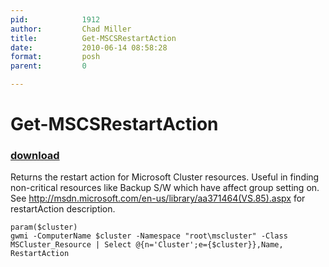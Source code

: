 ```yaml
---
pid:            1912
author:         Chad Miller
title:          Get-MSCSRestartAction
date:           2010-06-14 08:58:28
format:         posh
parent:         0

---
```


# Get-MSCSRestartAction

### [download](//scripts/1912.ps1)

Returns the restart action for Microsoft Cluster resources. Useful in finding non-critical resources like Backup S/W which have affect group setting on. See http://msdn.microsoft.com/en-us/library/aa371464(VS.85).aspx for restartAction description.

```posh
param($cluster)
gwmi -ComputerName $cluster -Namespace "root\mscluster" -Class MSCluster_Resource | Select @{n='Cluster';e={$cluster}},Name, RestartAction
```
